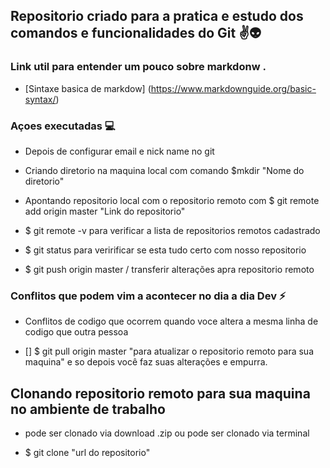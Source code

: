 ## Repositorio criado para a pratica e estudo dos comandos e funcionalidades do Git ✌️👽      
### Link util para entender um pouco sobre markdonw .

 * [Sintaxe basica de markdow]    (https://www.markdownguide.org/basic-syntax/)                                          

### Açoes executadas 💻
 
* Depois de configurar email e nick name no git 

 *  Criando diretorio na maquina local com comando $mkdir "Nome do diretorio"
 *  Apontando repositorio local com o repositorio remoto com $ git remote add origin master "Link do repositorio"
 *  $ git remote -v  para verificar a lista de repositorios remotos cadastrado
 *  $ git status para veririficar se esta tudo certo com nosso repositorio
 *  $ git push origin master / transferir alterações apra repositorio remoto

### Conflitos que podem vim a acontecer no dia a dia Dev ⚡

 *  Conflitos de codigo que ocorrem quando voce altera a mesma linha de codigo que outra pessoa
 - [] $ git pull origin master "para atualizar o repositorio remoto para sua maquina" e so depois você faz suas alterações e empurra.
 
## Clonando repositorio remoto para sua maquina no ambiente de trabalho
 * pode ser clonado via download .zip ou pode ser clonado via terminal 
 - $ git clone "url do repositorio"




